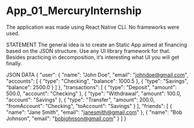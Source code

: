 ﻿# App_01_MercuryInternship
 
 The application was made using React Native CLI. No frameworks were used.
 
STATEMENT
The general idea is to create an Static App aimed at financing based on the JSON structure. Use any UI library framework for that. Besides practicing in decomposition, it’s interesting what UI you will get finally.

JSON DATA
{ "user": { "name": "John Doe", "email": "johndoe@gmail.com", "accounts": [ { "type": "Checking", "balance": 1000.5 }, { "type": "Savings", "balance": 2500.0 } ] }, "transactions": [ { "type": "Deposit", "amount": 500.0, "account": "Checking" }, { "type": "Withdrawal", "amount": 100.0, "account": "Savings" }, { "type": "Transfer", "amount": 200.0, "fromAccount": "Checking", "toAccount": "Savings" } ], "friends": [ { "name": "Jane Smith", "email": "janesmith@gmail.com" }, { "name": "Bob Johnson", "email": "bobjohnson@gmail.com" } ] }

